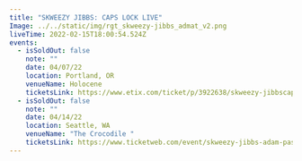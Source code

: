 ```yaml
---
title: "SKWEEZY JIBBS: CAPS LOCK LIVE"
Image: ../../static/img/rgt_skweezy-jibbs_admat_v2.png
liveTime: 2022-02-15T18:00:54.524Z
events:
  - isSoldOut: false
    note: ""
    date: 04/07/22
    location: Portland, OR
    venueName: Holocene
    ticketsLink: https://www.etix.com/ticket/p/3922638/skweezy-jibbscaps-lock-live-tour-wadam-pasi-21-portland-holocene
  - isSoldOut: false
    note: ""
    date: 04/14/22
    location: Seattle, WA
    venueName: "The Crocodile "
    ticketsLink: https://www.ticketweb.com/event/skweezy-jibbs-adam-pasi-here-after-tickets/11799425?pl=crocodile
---
```

